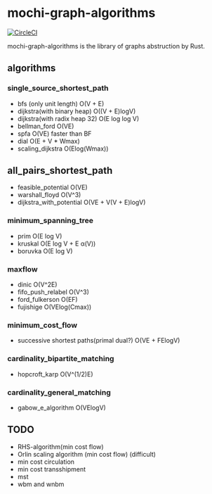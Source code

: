 # mochi-graph-algorithms

[![CircleCI](https://circleci.com/gh/kutimoti/mochi-graph-algorithms.svg?style=svg)](https://circleci.com/gh/kutimoti/mochi-graph-algorithms)

mochi-graph-algorithms is the library of graphs abstruction by Rust.

## algorithms

### single\_source\_shortest\_path

- bfs (only unit length)
  O(V + E)
- dijkstra(with binary heap) 
  O((V + E)logV)
- dijkstra(with radix heap 32)
  O(E log log V)
- bellman\_ford 
  O(VE)
- spfa
  O(VE) faster than BF
- dial
  O(E + V * Wmax)
- scaling\_dijkstra
  O(Elog(Wmax))

## all\_pairs\_shortest\_path

- feasible\_potential
  O(VE)
- warshall\_floyd
  O(V^3)
- dijkstra\_with\_potential
  O(VE + V(V + E)logV)

### minimum\_spanning\_tree

- prim
  O(E log V)
- kruskal
  O(E log V + E α(V))
- boruvka
  O(E log V)

### maxflow

- dinic
  O(V^2E)
- fifo\_push\_relabel
  O(V^3)
- ford\_fulkerson
  O(EF)
- fujishige
  O(VElog(Cmax))

### minimum\_cost\_flow

- successive shortest paths(primal dual?)
  O(VE + FElogV)

### cardinality\_bipartite\_matching

- hopcroft\_karp
  O(V^(1/2)E)

### cardinality\_general\_matching

- gabow\_e\_algorithm
  O(VElogV)


## TODO

- RHS-algorithm(min cost flow)
- Orlin scaling algorithm (min cost flow) (difficult)
- min cost circulation
- min cost transshipment
- mst
- wbm and wnbm
